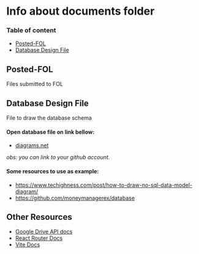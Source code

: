 # Info about documents folder

### Table of content

- [Posted-FOL](#posted-fol)
- [Database Design File](#database-design-file)

## Posted-FOL

Files submitted to FOL

## Database Design File

File to draw the database schema

#### Open database file on link bellow:

- [diagrams.net](https://app.diagrams.net/)

_obs: you can link to your github account._

#### Some resources to use as example:

- https://www.techighness.com/post/how-to-draw-no-sql-data-model-diagram/
- https://github.com/moneymanagerex/database

## Other Resources

- [Google Drive API docs](https://developers.google.com/drive/api/v3/quickstart/nodejs)
- [React Router Docs](https://reactrouter.com/docs/en/v6/getting-started/overview)
- [Vite Docs](https://vitejs.dev/guide/)
